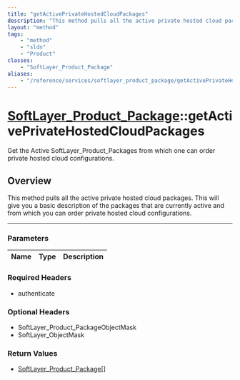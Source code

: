 ```yaml
---
title: "getActivePrivateHostedCloudPackages"
description: "This method pulls all the active private hosted cloud packages. This will give you a basic description of the packages t... "
layout: "method"
tags:
    - "method"
    - "sldn"
    - "Product"
classes:
    - "SoftLayer_Product_Package"
aliases:
    - "/reference/services/softlayer_product_package/getActivePrivateHostedCloudPackages"
---
```

# [SoftLayer_Product_Package](/reference/services/SoftLayer_Product_Package)::getActivePrivateHostedCloudPackages

Get the Active SoftLayer_Product_Packages from which one can order private hosted cloud configurations.


## Overview 
This method pulls all the active private hosted cloud packages. This will give you a basic description of the packages that are currently active and from which you can order private hosted cloud configurations. 

-----

### Parameters 
|Name | Type | Description |
| --- | --- | --- |


### Required Headers
* authenticate


### Optional Headers
* SoftLayer_Product_PackageObjectMask
* SoftLayer_ObjectMask

### Return Values
* <a href='/reference/datatypes/SoftLayer_Product_Package'>SoftLayer_Product_Package[] </a>




